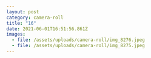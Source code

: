 ```yaml
---
layout: post
category: camera-roll
title: "16"
date: 2021-06-01T16:51:56.861Z
images:
  - file: /assets/uploads/camera-roll/img_8276.jpeg
  - file: /assets/uploads/camera-roll/img_8275.jpeg
---
```

